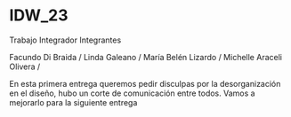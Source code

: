 # IDW\_23

Trabajo Integrador
Integrantes

Facundo Di Braida / 
Linda Galeano /
María Belén Lizardo /
Michelle Araceli Olivera /



En esta primera entrega queremos pedir disculpas por la desorganización en el diseño, hubo un corte de comunicación entre todos. Vamos a mejorarlo para la siguiente entrega

